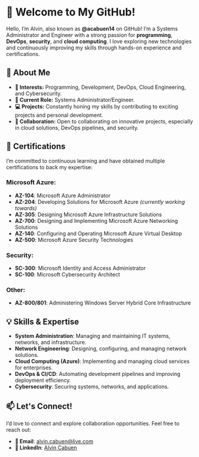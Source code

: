 # 👋 Welcome to My GitHub!

Hello, I’m Alvin, also known as **@acabuen14** on GitHub! I’m a Systems Administrator and Engineer with a strong passion for **programming**, **DevOps**, **security**, and **cloud computing**. I love exploring new technologies and continuously improving my skills through hands-on experience and certifications.

## 🌟 About Me

- **🚀 Interests:** Programming, Development, DevOps, Cloud Engineering, and Cybersecurity.
- **💼 Current Role:** Systems Administrator/Engineer.
- **💻 Projects:** Constantly honing my skills by contributing to exciting projects and personal development.
- **🤝 Collaboration:** Open to collaborating on innovative projects, especially in cloud solutions, DevOps pipelines, and security.

## 🏅 Certifications

I’m committed to continuous learning and have obtained multiple certifications to back my expertise:

### Microsoft Azure:
- **AZ-104**: Microsoft Azure Administrator
- **AZ-204**: Developing Solutions for Microsoft Azure *(currently working towards)*
- **AZ-305**: Designing Microsoft Azure Infrastructure Solutions
- **AZ-700**: Designing and Implementing Microsoft Azure Networking Solutions
- **AZ-140**: Configuring and Operating Microsoft Azure Virtual Desktop
- **AZ-500**: Microsoft Azure Security Technologies

### Security:
- **SC-300**: Microsoft Identity and Access Administrator
- **SC-100**: Microsoft Cybersecurity Architect

### Other:
- **AZ-800/801**: Administering Windows Server Hybrid Core Infrastructure

## 💡 Skills & Expertise

- **System Administration**: Managing and maintaining IT systems, networks, and infrastructure.
- **Network Engineering**: Designing, configuring, and managing network solutions.
- **Cloud Computing (Azure)**: Implementing and managing cloud services for enterprises.
- **DevOps & CI/CD**: Automating development pipelines and improving deployment efficiency.
- **Cybersecurity**: Securing systems, networks, and applications.

## 📫 Let's Connect!

I’d love to connect and explore collaboration opportunities. Feel free to reach out:

- **📧 Email**: [alvin.cabuen@live.com](mailto:alvin.cabuen@live.com)
- **💼 LinkedIn**: [Alvin Cabuen](https://www.linkedin.com/in/alvinc14)

<!---
repo/repo is a ✨ special ✨ repository because its `README.md` (this file) appears on your GitHub profile.
You can click the Preview link to take a look at your changes.
--->

